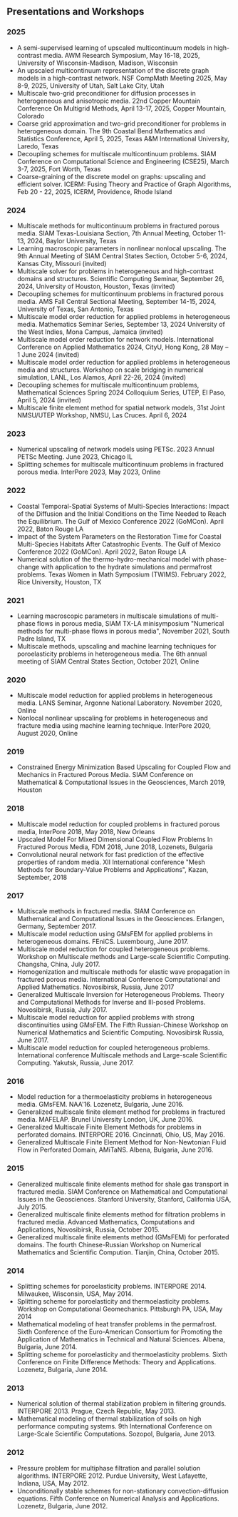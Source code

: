 ## Presentations and Workshops

### 2025
- A semi-supervised learning of upscaled multicontinuum models in high-contrast media. AWM Research Symposium, May 16-18, 2025, University of Wisconsin-Madison, Madison, Wisconsin
- An upscaled multicontinuum representation of the discrete graph models in a high-contrast network. NSF CompMath Meeting 2025, May 8-9, 2025, University of Utah, Salt Lake City, Utah
- Multiscale two-grid preconditioner for diffusion processes in heterogeneous and anisotropic media. 22nd Copper Mountain Conference On Multigrid Methods, April 13-17, 2025, Copper Mountain, Colorado
- Coarse grid approximation and two-grid preconditioner for problems in heterogeneous domain. The 9th Coastal Bend Mathematics and Statistics Conference, April 5, 2025, Texas A&M International University, Laredo, Texas
- Decoupling schemes for multiscale multicontinuum problems. SIAM Conference on Computational Science and Engineering (CSE25), March 3-7, 2025, Fort Worth, Texas
- Coarse-graining of the discrete model on graphs: upscaling and efficient solver. ICERM: Fusing Theory and Practice of Graph Algorithms, Feb 20 - 22, 2025, ICERM, Providence, Rhode Island

### 2024
- Multiscale methods for multicontinuum problems in fractured porous media. SIAM Texas-Louisiana Section, 7th Annual Meeting, October 11-13, 2024, Baylor University, Texas
- Learning macroscopic parameters in nonlinear nonlocal upscaling. The 9th Annual Meeting of SIAM Central States Section, October 5-6, 2024, Kansas City, Missouri (invited)
- Multiscale solver for problems in heterogeneous and high-contrast domains and structures. Scientific Computing Seminar, September 26, 2024, University of Houston, Houston, Texas (invited)
- Decoupling schemes for multicontinuum problems in fractured porous media. AMS Fall Central Sectional Meeting, September 14-15, 2024, University of Texas, San Antonio, Texas
- Multiscale model order reduction for applied problems in heterogeneous media. Mathematics Seminar Series, September 13, 2024 University of the West Indies, Mona Campus, Jamaica (invited)
- Multiscale model order reduction for network models. International Conference on Applied Mathematics 2024, CityU, Hong Kong, 28 May – 1 June 2024 (invited)
- Multiscale model order reduction for applied problems in heterogeneous media and structures. Workshop on scale bridging in numerical simulation, LANL, Los Alamos, April 22-26, 2024 (invited)
- Decoupling schemes for multiscale multicontinuum problems, Mathematical Sciences Spring 2024 Colloquium Series, UTEP, El Paso, April 5, 2024 (invited)
- Multiscale finite element method for spatial network models, 31st Joint NMSU/UTEP Workshop, NMSU, Las Cruces. April 6, 2024

### 2023
- Numerical upscaling of network models using PETSc. 2023 Annual PETSc Meeting. June 2023, Chicago IL
- Splitting schemes for multiscale multicontinuum problems in fractured porous media. InterPore 2023, May 2023, Online

### 2022
- Coastal Temporal-Spatial Systems of Multi-Species Interactions: Impact of the Diffusion and the Initial Conditions on the Time Needed to Reach the Equilibrium. The Gulf of Mexico Conference 2022 (GoMCon). April 2022, Baton Rouge LA
- Impact of the System Parameters on the Restoration Time for Coastal Multi-Species Habitats After Catastrophic Events. The Gulf of Mexico Conference 2022 (GoMCon). April 2022, Baton Rouge LA
- Numerical solution of the thermo-hydro-mechanical model with phase-change with application to the hydrate simulations and permafrost problems. Texas Women in Math Symposium (TWIMS). February 2022, Rice University, Houston, TX

### 2021
- Learning macroscopic parameters in multiscale simulations of multi-phase flows in porous media, SIAM TX-LA minisymposium "Numerical methods for multi-phase flows in porous media", November 2021, South Padre Island, TX
- Multiscale methods, upscaling and machine learning techniques for poroelasticity problems in heterogeneous media. The 6th annual meeting of SIAM Central States Section, October 2021, Online

### 2020
- Multiscale model reduction for applied problems in heterogeneous media. LANS Seminar, Argonne National Laboratory. November 2020, Online
- Nonlocal nonlinear upscaling for problems in heterogeneous and fracture media using machine learning technique. InterPore 2020, August 2020, Online

### 2019
- Constrained Energy Minimization Based Upscaling for Coupled Flow and Mechanics in Fractured Porous Media. SIAM Conference on Mathematical & Computational Issues in the Geosciences, March 2019, Houston

### 2018
- Multiscale model reduction for coupled problems in fractured porous media, InterPore 2018, May 2018, New Orleans
- Upscaled Model For Mixed Dimensional Coupled Flow Problems In Fractured Porous Media, FDM 2018, June 2018, Lozenets, Bulgaria
- Convolutional neural network for fast prediction of the effective properties of random media. XII International conference "Mesh Methods for Boundary-Value Problems and Applications", Kazan, September, 2018

### 2017
- Multiscale methods in fractured media. SIAM Conference on Mathematical and Computational Issues in the Geosciences. Erlangen, Germany, September 2017.
- Multiscale model reduction using GMsFEM for applied problems in heterogeneous domains. FEniCS. Luxembourg, June 2017.
- Multiscale model reduction for coupled heterogeneous problems. Workshop on Multiscale methods and Large-scale Scientific Computing. Changsha, China, July 2017.
- Homogenization and multiscale methods for elastic wave propagation in fractured porous media. International Conference Computational and Applied Mathematics. Novosibirsk, Russia, June 2017
- Generalized Multiscale Inversion for Heterogeneous Problems. Theory and Computational Methods for Inverse and Ill-posed Problems. Novosibirsk, Russia, July 2017.
- Multiscale model reduction for applied problems with strong discontinuities using GMsFEM. The Fifth Russian-Chinese Workshop on Numerical Mathematics and Scientific Computing. Novosibirsk Russia, June 2017.
- Multiscale model reduction for coupled heterogeneous problems. International conference Multiscale methods and Large-scale Scientific Computing. Yakutsk, Russia, June 2017.

### 2016
- Model reduction for a thermoelasticity problems in heterogeneous media. GMsFEM. NAA'16. Lozenetz, Bulgaria, June 2016.
- Generalized multiscale finite element method for problems in fractured media. MAFELAP. Brunel University London, UK, June 2016.
- Generalized Multiscale Finite Element Methods for problems in perforated domains. INTERPORE 2016. Cincinnati, Ohio, US, May 2016.
- Generalized Multiscale Finite Element Method for Non-Newtonian Fluid Flow in Perforated Domain, AMiTaNS. Albena, Bulgaria, June 2016.

### 2015
- Generalized multiscale finite elements method for shale gas transport in fractured media. SIAM Conference on Mathematical and Computational Issues in the Geosciences. Stanford University, Stanford, California USA, July 2015.
- Generalized multiscale finite elements method for filtration problems in fractured media. Advanced Mathematics, Computations and Applications, Novosibirsk, Russia, October 2015.
- Generalized multiscale finite elements method (GMsFEM) for perforated domains. The fourth Chinese-Russian Workshop on Numerical Mathematics and Scientific Compution. Tianjin, China, October 2015.

### 2014
- Splitting schemes for poroelasticity problems. INTERPORE 2014. Milwaukee, Wisconsin, USA, May 2014.
- Splitting scheme for poroelasticity and thermoelasticity problems. Workshop on Computational Geomechanics. Pittsburgh PA, USA, May 2014
- Mathematical modeling of heat transfer problems in the permafrost. Sixth Conference of the Euro-American Consortium for Promoting the Application of Mathematics in Technical and Natural Sciences. Albena, Bulgaria, June 2014.
- Splitting scheme for poroelasticity and thermoelasticity problems. Sixth Conference on Finite Difference Methods: Theory and Applications. Lozenetz, Bulgaria, June 2014.

### 2013
- Numerical solution of thermal stabilization problem in filtering grounds. INTERPORE 2013. Prague, Czech Republic, May 2013.
- Mathematical modeling of thermal stabilization of soils on high performance computing systems. 9th International Conference on Large-Scale Scientific Computations. Sozopol, Bulgaria, June 2013.

### 2012
- Pressure problem for multiphase filtration and parallel solution algorithms. INTERPORE 2012. Purdue University, West Lafayette, Indiana, USA, May 2012.
- Unconditionally stable schemes for non-stationary convection-diffusion equations. Fifth Conference on Numerical Analysis and Applications. Lozenetz, Bulgaria, June 2012.
